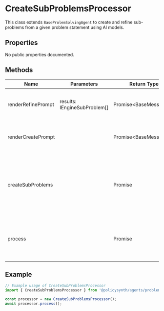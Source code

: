# CreateSubProblemsProcessor

This class extends `BaseProlemSolvingAgent` to create and refine sub-problems from a given problem statement using AI models.

## Properties

No public properties documented.

## Methods

| Name                 | Parameters | Return Type                    | Description                                                                 |
|----------------------|------------|--------------------------------|-----------------------------------------------------------------------------|
| renderRefinePrompt   | results: IEngineSubProblem[] | Promise<BaseMessage[]> | Generates messages for refining sub-problems.                                |
| renderCreatePrompt   |            | Promise<BaseMessage[]>         | Generates messages for creating initial sub-problems.                       |
| createSubProblems    |            | Promise<void>                  | Creates and optionally refines sub-problems based on the problem statement. |
| process              |            | Promise<void>                  | Initiates the sub-problems creation and refinement process.                 |

## Example

```javascript
// Example usage of CreateSubProblemsProcessor
import { CreateSubProblemsProcessor } from '@policysynth/agents/problems/create/createSubProblems.js';

const processor = new CreateSubProblemsProcessor();
await processor.process();
```